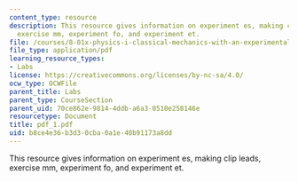 ```yaml
---
content_type: resource
description: This resource gives information on experiment es, making clip leads,
  exercise mm, experiment fo, and experiment et.
file: /courses/8-01x-physics-i-classical-mechanics-with-an-experimental-focus-fall-2002/b8ce4e36b3d30cba0a1e40b91173a8dd_pdf_1.pdf
file_type: application/pdf
learning_resource_types:
- Labs
license: https://creativecommons.org/licenses/by-nc-sa/4.0/
ocw_type: OCWFile
parent_title: Labs
parent_type: CourseSection
parent_uid: 70ce862e-9814-4ddb-a6a3-0510e258146e
resourcetype: Document
title: pdf_1.pdf
uid: b8ce4e36-b3d3-0cba-0a1e-40b91173a8dd
---
```

This resource gives information on experiment es, making clip leads, exercise mm, experiment fo, and experiment et.